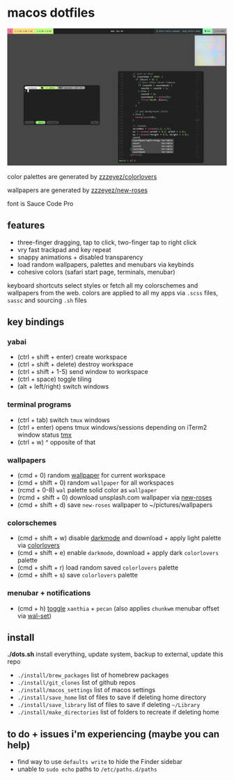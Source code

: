 # macos dotfiles

![screenshot](screenshot.png)

color palettes are generated by [zzzeyez/colorlovers](https://github.com/zzzeyez/colorlovers)

wallpapers are generated by [zzzeyez/new-roses](https://github.com/zzzeyez/new-roses)

font is Sauce Code Pro

## features

- three-finger dragging, tap to click, two-finger tap to right click
- vry fast trackpad and key repeat
- snappy animations + disabled transparency
- load random wallpapers, palettes and menubars via keybinds
- cohesive colors (safari start page, terminals, menubar)

keyboard shortcuts select styles or fetch all my colorschemes and wallpapers from the web. colors are applied to all my apps via `.scss` files, `sassc` and sourcing `.sh` files

## key bindings

### yabai

- (ctrl + shift + enter) create workspace
- (ctrl + shift + delete) destroy workspace
- (ctrl + shift + 1-5) send window to workspace
- (ctrl + space) toggle tiling
- (alt + left/right) switch windows

### terminal programs

- (ctrl + tab) switch `tmux` windows
- (ctrl + enter) opens tmux windows/sessions depending on iTerm2 window status [tmx](https://github.com/zzzeyez/bin)
- (ctrl + w) ^ opposite of that

### wallpapers

- (cmd + 0) random [wallpaper](https://github.com/zzzeyez/bin) for current workspace
- (cmd + shift + 0) random `wallpaper` for all workspaces
- (rcmd + 0-8) `wal` palette solid color as `wallpaper`
- (rcmd + shift + 0) download unsplash.com wallpaper via [new-roses](https://github.com/zzzeyez/new-roses)
- (cmd + shift + d) save `new-roses` wallpaper to ~/pictures/wallpapers

### colorschemes

- (cmd + shift + w) disable [darkmode](https://github.com/zzzeyez/bin) and download + apply light palette via [colorlovers](https://github.com/zzzeyez/colorlovers)
- (cmd + shift + e) enable `darkmode`, download + apply dark `colorlovers` palette
- (cmd + shift + r) load random saved `colorlovers` palette
- (cmd + shift + s) save `colorlovers` palette

### menubar + notifications

- (cmd + h) [toggle](https://github.com/zzzeyez/bin) `xanthia` + `pecan` (also applies `chunkwm` menubar offset via [wal-set](https://github.com/zzzeyez/bin))

## install

**./dots.sh** install everything, update system, backup to external, update this repo

- `./install/brew_packages` list of homebrew packages
- `./install/git_clones` list of github repos
- `./install/macos_settings` list of macos settings
- `./install/save_home` list of files to save if deleting home directory
- `./install/save_library` list of files to save if deleting `~/Library`
- `./install/make_directories` list of folders to recreate if deleting home

## to do + issues i'm experiencing (maybe you can help)

- find way to use `defaults write` to hide the Finder sidebar
- unable to `sudo echo` paths to `/etc/paths.d/paths`
